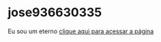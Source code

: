 # jose936630335
Eu sou um eterno
[clique aqui para acessar a página](https://luputo.github.io/jose936630335/)
